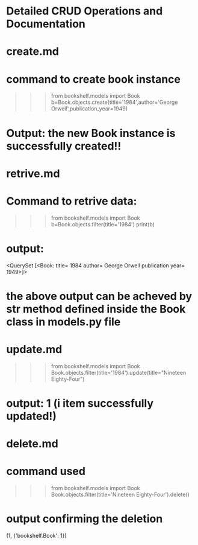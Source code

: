 # Detailed CRUD Operations and Documentation

# create.md
# command to create book instance

>>> from bookshelf.models import Book
>>> b=Book.objects.create(title='1984',author='George Orwell',publication_year=1949)

# Output: the new Book instance is successfully created!!


# retrive.md

# Command to retrive data:
>>> from bookshelf.models import Book
>>> b=Book.objects.filter(title='1984')
>>> print(b)

# output: 
<QuerySet [<Book: title= 1984 author= George Orwell publication year= 1949>]>

# the above output can be acheved by __str__ method defined inside the Book class in models.py file


# update.md
>>> from bookshelf.models import Book
>>> Book.objects.filter(title='1984').update(title="Nineteen Eighty-Four")

# output: 1 (i item successfully updated!)


# delete.md
# command used
>>> from bookshelf.models import Book
>>> Book.objects.filter(title='Nineteen Eighty-Four').delete()

# output confirming the deletion
(1, {'bookshelf.Book': 1})


